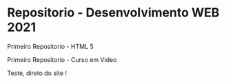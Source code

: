 # Repositorio - Desenvolvimento WEB 2021
 Primeiro Repositorio - HTML 5

 Primeiro Repositorio - Curso em Video
 
 Teste, direto do site !
